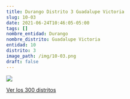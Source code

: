 ```yaml
---
title: Durango Distrito 3 Guadalupe Victoria
slug: 10-03
date: 2021-06-24T10:46:05-05:00
tags: []
nombre_entidad: Durango
nombre_distrito: Guadalupe Victoria
entidad: 10
distrito: 3
image_path: /img/10-03.png
draft: false
---
```


![](/img/10-03.png)

[Ver los 300 distritos](/docs/elecciones-2021)
